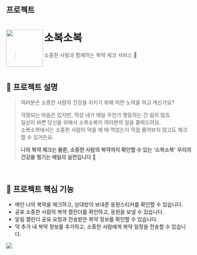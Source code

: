 
## 프로젝트
# 소복소복<img src="https://user-images.githubusercontent.com/68781598/149136866-31b58e24-59f2-437b-8338-87111dd8a479.png" align=left width=100>

> 소중한 사람과 함께하는 복약 체크 서비스 💊

<br />

## 💭 프로젝트 설명

> 여러분은 소중한 사람의 건강을 지키기 위해 어떤 노력을 하고 계신가요?  
> 
> 걱정되는 마음은 있지만, 막상 내가 매일 무언가 행동하는 건 쉽지 않죠.  
> 일상이 바쁜 당신을 위해서 소복소복이 여러분의 일을 줄여드려요.  
> 소복소복에서는 소중한 사람이 약을 제 때 먹었는지 직접 물어보지 않고도 체크할 수 있거든요.  
> 
> **나의 복약 체크는 물론, 소중한 사람의 복약까지 확인할 수 있는 ‘소복소복’**
> **우리의 건강을 챙기는 매일의 실천입니다** 🙂

<br />

## 💭 프로젝트 핵심 기능

- 메인 나의 복약을 체크하고, 상대방이 보내준 응원스티커를 확인할 수 있습니다.
- 공유 소중한 사람의 복약 캘린더를 확인하고, 응원을 보낼 수 있습니다.
- 알림 캘린더 공유 요청과 전송받은 복약 정보를 확인할 수 있습니다.
- 약 추가 내 복약 정보를 추가하고, 소중한 사람에게 복약 일정을 전송할 수 있습니다.

<img src="https://user-images.githubusercontent.com/51286325/150369337-b16e0891-b7c0-4443-a459-77821cb5d05d.jpg">
